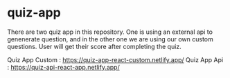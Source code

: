 # quiz-app

There are two quiz app in this repository. One is using an external api to genenerate question, and in the other one we are using our own custom questions. User will get their score 
after completing the quiz.


Quiz App Custom : https://quiz-app-react-custom.netlify.app/
Quiz App Api : https://quiz-api-react-app.netlify.app/
